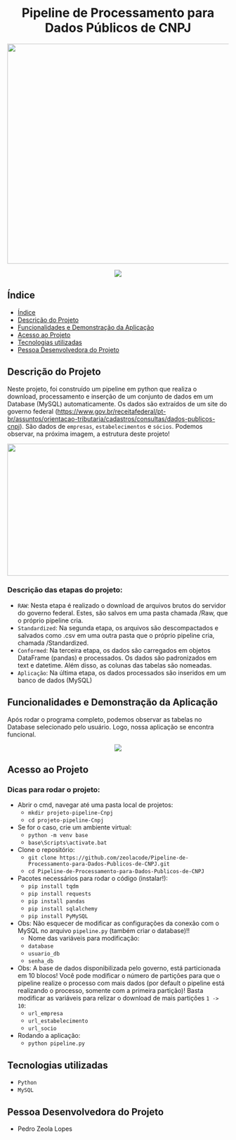 <h1 align="center"> Pipeline de Processamento para Dados Públicos de CNPJ </h1>

<p align="center">
<img src="https://user-images.githubusercontent.com/96552968/159188707-f9ec21c9-885d-42e0-9b1e-2f3bfc475123.png" width="750" height="500" >
</p>

<p align="center">
<img src="http://img.shields.io/static/v1?label=STATUS&message=EM%20DESENVOLVIMENTO&color=GREEN&style=for-the-badge"/>
</p>

## Índice 

* [Índice](#índice)
* [Descrição do Projeto](#descrição-do-projeto)
* [Funcionalidades e Demonstração da Aplicação](#funcionalidades-e-demonstração-da-aplicação)
* [Acesso ao Projeto](#acesso-ao-projeto)
* [Tecnologias utilizadas](#tecnologias-utilizadas)
* [Pessoa Desenvolvedora do Projeto](#pessoas-desenvolvedoras)


## Descrição do Projeto

   Neste projeto, foi construído um pipeline em python que realiza o download, processamento e inserção de um conjunto de dados em um Database (MySQL) automaticamente. Os dados são extraídos de um site do governo federal (https://www.gov.br/receitafederal/pt-br/assuntos/orientacao-tributaria/cadastros/consultas/dados-publicos-cnpj). São dados de `empresas`, `estabelecimentos` e `sócios`. Podemos observar, na próxima imagem, a estrutura deste projeto! 
  
<p align="center">
<img src="https://user-images.githubusercontent.com/96552968/159190254-287f4918-8c81-4f14-83a0-f104f85d6917.png" width="550" height="300" >
</p>

### Descrição das etapas do projeto: 
  
  - `RAW`: Nesta etapa é realizado o download de arquivos brutos do servidor do governo federal. Estes, são salvos em uma pasta chamada /Raw, que o próprio pipeline cria. 
  - `Standardized`: Na segunda etapa, os arquivos são descompactados e salvados como .csv em uma outra pasta que o próprio pipeline cria, chamada /Standardized.
  - `Conformed`: Na terceira etapa, os dados são carregados em objetos DataFrame (pandas) e processados. Os dados são padronizados em text e datetime. Além disso, as colunas das tabelas são nomeadas.    
  - `Aplicação`: Na última etapa, os dados processados são inseridos em um banco de dados (MySQL) 
  
## Funcionalidades e Demonstração da Aplicação
   Após rodar o programa completo, podemos observar as tabelas no Database selecionado pelo usuário. Logo, nossa aplicação se encontra funcional.   
<p align="center">
<img src="https://user-images.githubusercontent.com/96552968/159191321-304bcc6d-f4a7-4920-8526-e03e9ee068ba.png" >
</p>

## Acesso ao Projeto
### Dicas para rodar o projeto: 
   - Abrir o cmd, navegar até uma pasta local de projetos:
      - `mkdir projeto-pipeline-Cnpj`
      - `cd projeto-pipeline-Cnpj`
   - Se for o caso, crie um ambiente virtual:
      - `python -m venv base`
      - `base\Scripts\activate.bat`
   - Clone o repositório: 
      - `git clone https://github.com/zeolacode/Pipeline-de-Processamento-para-Dados-Publicos-de-CNPJ.git`
      - `cd Pipeline-de-Processamento-para-Dados-Publicos-de-CNPJ`
   - Pacotes necessários para rodar o código (instalar!):
      - `pip install tqdm`
      - `pip install requests`
      - `pip install pandas`
      - `pip install sqlalchemy`
      - `pip install PyMySQL`
   - Obs: Não esquecer de modificar as configurações da conexão com o MySQL no arquivo `pipeline.py` (também criar o database)!!
      - Nome das variáveis para modificação:
      - `database`
      - `usuario_db`
      - `senha_db`
   - Obs: A base de dados disponibilizada pelo governo, está particionada em 10 blocos! Você pode modificar o número de partições para que o pipeline realize o          processo com mais dados (por default o pipeline está realizando o processo, somente com a primeira partição)! Basta modificar as variáveis para relizar o download de mais partições `1 -> 10`:
      - `url_empresa`
      - `url_estabelecimento`
      - `url_socio`
   - Rodando a aplicação:  
      - `python pipeline.py`

## Tecnologias utilizadas
   - `Python`
   - `MySQL`

## Pessoa Desenvolvedora do Projeto
   - Pedro Zeola Lopes
 
